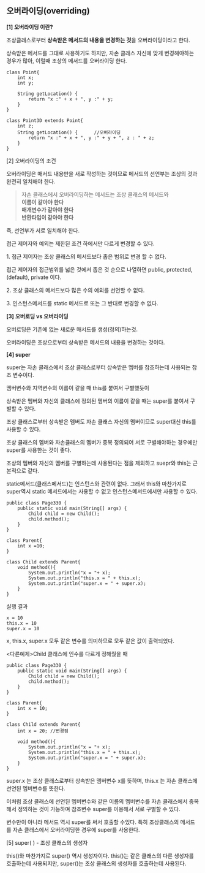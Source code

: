 ## **오버라이딩(overriding)**

**\[1\] 오버라이딩 이란?**

조상클래스로부터 **상속받은 메서드의 내용을 변경하는 것**을 오버라이딩이라고 한다.

상속받은 메서드를 그대로 사용하기도 하지만, 자손 클래스 자신에 맞게 변경해야하는 경우가 많아, 이럴때 조상의 메서드를 오버라이딩 한다.

```
class Point{
	int x;
	int y;
	
	String getLocation() {
		return "x :" + x + ", y :" + y;
	}
}

class Point3D extends Point{
	int z;
	String getLocation() {		//오버라이딩
		return "x :" + x + ", y :" + y + ", z : " + z;
	}
}
```

\[2\] 오버라이딩의 조건

오버라이딩은 매서드 내용만을 새로 작성하는 것이므로 메서드의 선언부는 조상의 것과 완전히 일치해야 한다.

> 자손 클래스에서 오버라이딩하는 메서드는 조상 클래스의 메서드와  
> **이름이 같아야 한다**  
> **매개변수가 같아야 한다**  
> **반환타입이 같아야 한다**

즉, 선언부가 서로 일치해야 한다.

접근 제어자와 예외는 제한된 조건 하에서만 다르게 변경할 수 있다.

1\. 접근 제어자는 조상 클래스의 메서드보다 좁은 범위로 변경 할 수 없다.

접근 제어자의 접근범위를 넓은 것에서 좁은 것 순으로 나열하면 public, protected, (default), private 이다.

2\. 조상 클래스의 메서드보다 많은 수의 예외를 선언할 수 없다.

3\. 인스턴스메서드를 static 메서드로 또는 그 반대로 변경할 수 없다.

**\[3\] 오버로딩 vs 오버라이딩**

오버로딩은 기존에 없는 새로운 매서드를 생성(정의)하는것.

오버라이딩은 조상으로부터 상속받은 메서드의 내용을 변경하는 것이다.

**\[4\] super**

super는 자손 클래스에서 조상 클래스로부터 상속받은 멤버를 참조하는데 사용되는 참조 변수이다.

멤버변수와 지역변수의 이름이 같을 때 this를 붙여서 구별했듯이

상속받은 멤버와 자신의 클래스에 정의된 멤버의 이름이 같을 때는 super를 붙여서 구별할 수 있다.

조상 클래스로부터 상속받은 멤버도 자손 클래스 자신의 멤버이므로 super대신 this를 사용할 수 있다.

조상 클래스의 멤버와 자손클래스의 멤버가 중복 정의되어 서로 구별해야하는 경우에만 super를 사용한는 것이 좋다.

조상의 멤버와 자신의 멤버를 구별하는데 사용된다는 점을 제외하고 suepr와 this는 근본적으로 같다.

static메서드(클래스메서드)는 인스턴스와 관련이 없다. 그래서 this와 마찬가지로 super역시 static 메서드에서는 사용할 수 없고 인스턴스메서드에서만 사용할 수 있다.

```
public class Page330 {
	public static void main(String[] args) {
		Child child = new Child();
		child.method();
	}
}

class Parent{
	int x =10;
}

class Child extends Parent{
	void method(){
		System.out.println("x = "+ x);
		System.out.println("this.x = " + this.x);
		System.out.println("super.x = " + super.x);
	}
}
```

실행 결과

```
x = 10
this.x = 10
super.x = 10
```

x, this.x, super.x 모두 같은 변수를 의미하므로 모두 같은 값이 출력되었다.

<다른예제>Child 클래스에 인수를 다르게 정해줬을 때

```
public class Page330 {
	public static void main(String[] args) {
		Child child = new Child();
		child.method();
	}
}

class Parent{
	int x = 10;
}

class Child extends Parent{
	int x = 20;	//변경점
	
	void method(){
		System.out.println("x = "+ x);
		System.out.println("this.x = " + this.x);
		System.out.println("super.x = " + super.x);
	}
}
```

super.x 는 조상 클래스로부터 상속받은 멤버변수 x를 뜻하며, this.x 는 자손 클래스에 선언된 멤버변수를 뜻한다.

이처럼 조상 클래스에 선언된 멤버변수와 같은 이름의 멤버변수를 자손 클래스에서 중복해서 정의하는 것이 가능하며 참조변수 super를 이용해서 서로 구별할 수 있다.

변수만이 아니라 메서드 역시 super를 써서 호출할 수있다. 특히 조상클래스의 메서드를 자손 클래스에서 오버라이딩한 경우에 super를 사용한다.

\[5\] super( ) - 조상 클래스의 생성자

this()와 마찬가지로 super() 역시 생성자이다. this()는 같은 클래스의 다른 생성자를 호출하는데 사용되지만, super()는 조상 클래스의 생성자를 호출하는데 사용된다.